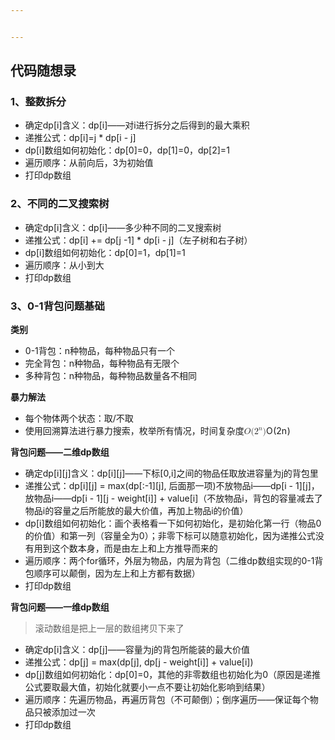 ```yaml
---


---
```


<h2 id="代码随想录">代码随想录</h2>
<h3 id="、整数拆分">1、整数拆分</h3>
<ul>
<li>确定dp[i]含义：dp[i]——对i进行拆分之后得到的最大乘积</li>
<li>递推公式：dp[i]=j * dp[i - j]</li>
<li>dp[i]数组如何初始化：dp[0]=0，dp[1]=0，dp[2]=1</li>
<li>遍历顺序：从前向后，3为初始值</li>
<li>打印dp数组</li>
</ul>
<h3 id="、不同的二叉搜索树">2、不同的二叉搜索树</h3>
<ul>
<li>确定dp[i]含义：dp[i]——多少种不同的二叉搜索树</li>
<li>递推公式：dp[i] += dp[j -1] * dp[i - j]（左子树和右子树）</li>
<li>dp[i]数组如何初始化：dp[0]=1，dp[1]=1</li>
<li>遍历顺序：从小到大</li>
<li>打印dp数组</li>
</ul>
<h3 id="、0-1背包问题基础">3、0-1背包问题基础</h3>
<p><strong>类别</strong></p>
<ul>
<li>0-1背包：n种物品，每种物品只有一个</li>
<li>完全背包：n种物品，每种物品有无限个</li>
<li>多种背包：n种物品，每种物品数量各不相同</li>
</ul>
<p><strong>暴力解法</strong></p>
<ul>
<li>每个物体两个状态：取/不取</li>
<li>使用回溯算法进行暴力搜索，枚举所有情况，时间复杂度<span class="katex--inline"><span class="katex"><span class="katex-mathml"><math xmlns="http://www.w3.org/1998/Math/MathML"><semantics><mrow><mi>O</mi><mo stretchy="false">(</mo><msup><mn>2</mn><mi>n</mi></msup><mo stretchy="false">)</mo></mrow><annotation encoding="application/x-tex">O(2^n)</annotation></semantics></math></span><span class="katex-html" aria-hidden="true"><span class="base"><span class="strut" style="height: 1em; vertical-align: -0.25em;"></span><span class="mord mathnormal" style="margin-right: 0.02778em;">O</span><span class="mopen">(</span><span class="mord"><span class="mord">2</span><span class="msupsub"><span class="vlist-t"><span class="vlist-r"><span class="vlist" style="height: 0.664392em;"><span class="" style="top: -3.063em; margin-right: 0.05em;"><span class="pstrut" style="height: 2.7em;"></span><span class="sizing reset-size6 size3 mtight"><span class="mord mathnormal mtight">n</span></span></span></span></span></span></span></span><span class="mclose">)</span></span></span></span></span></li>
</ul>
<p><strong>背包问题——二维dp数组</strong></p>
<ul>
<li>确定dp[i][j]含义：dp[i][j]——下标[0,i]之间的物品任取放进容量为j的背包里</li>
<li>递推公式：dp[i][j] = max(dp[:-1][j], 后面那一项)不放物品i——dp[i - 1][j]，放物品i——dp[i - 1][j - weight[i]] + value[i]（不放物品i，背包的容量减去了物品i的容量之后所能放的最大价值，再加上物品i的价值）</li>
<li>dp[i]数组如何初始化：画个表格看一下如何初始化，是初始化第一行（物品0的价值）和第一列（容量全为0）；非零下标可以随意初始化，因为递推公式没有用到这个数本身，而是由左上和上方推导而来的</li>
<li>遍历顺序：两个for循环，外层为物品，内层为背包（二维dp数组实现的0-1背包顺序可以颠倒，因为左上和上方都有数据）</li>
<li>打印dp数组</li>
</ul>
<p><strong>背包问题——一维dp数组</strong></p>
<blockquote>
<p>滚动数组是把上一层的数组拷贝下来了</p>
</blockquote>
<ul>
<li>确定dp[i]含义：dp[j]——容量为j的背包所能装的最大价值</li>
<li>递推公式：dp[j] = max(dp[j], dp[j - weight[i]] + value[i])</li>
<li>dp[j]数组如何初始化：dp[0]=0，其他的非零数组也初始化为0（原因是递推公式要取最大值，初始化就要小一点不要让初始化影响到结果）</li>
<li>遍历顺序：先遍历物品，再遍历背包（不可颠倒）；倒序遍历——保证每个物品只被添加过一次</li>
<li>打印dp数组</li>
</ul>


